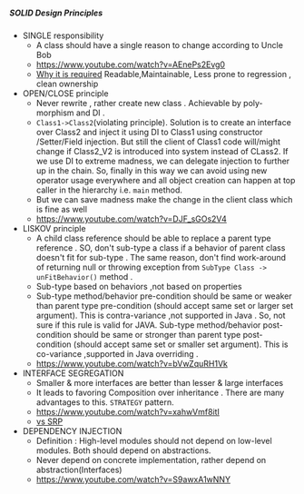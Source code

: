 ##### SOLID Design Principles
- SINGLE responsibility
    - A class should have a single reason to change according to Uncle Bob
    -  https://www.youtube.com/watch?v=AEnePs2Evg0
    -  [Why it is required](https://stackify.com/solid-design-principles/) Readable,Maintainable, Less prone to regression , clean ownership
- OPEN/CLOSE principle
    - Never rewrite , rather create new class . Achievable by poly-morphism and DI .
    - `Class1->Class2`(violating principle). 
    Solution is to create an interface over Class2 and inject it using DI to Class1 using constructor /Setter/Field injection. But still the client of Class1 code will/might change if Class2_V2 is introduced into system instead of CLass2. If we use DI to extreme madness, we can delegate injection to further up in the chain. So, finally in this way we can avoid using new operator usage everywhere and all object creation can happen at top caller in the hierarchy i.e. `main` method.
    - But we can save madness make the change in the client class which is fine as well    
    - https://www.youtube.com/watch?v=DJF_sGOs2V4
- LISKOV principle
    - A child class reference should be able to replace a parent type reference . SO, don't sub-type a class if a behavior of parent class doesn't fit for sub-type . The same reason, don't find work-around of returning null or throwing exception from `SubType Class -> unFitBehavior()` method .
    - Sub-type based on behaviors ,not based on properties
    - Sub-type method/behavior pre-condition should be same or weaker than parent type pre-condition (should accept same set or larger set argument). This is contra-variance ,not supported in Java . So, not sure if this rule is valid for JAVA.
     Sub-type method/behavior post-condition should be same or stronger than parent type post-condition (should accept same set or smaller set argument). This is co-variance ,supported in Java overriding .
     - https://www.youtube.com/watch?v=bVwZquRH1Vk
- INTERFACE SEGREGATION
    - Smaller & more interfaces are better than lesser & large interfaces
    - It leads to favoring Composition over inheritance . There are many advantages to this. `STRATEGY` pattern.
    - https://www.youtube.com/watch?v=xahwVmf8itI
    - [vs SRP](https://stackoverflow.com/a/14388411/2653389)
- DEPENDENCY INJECTION
    - Definition : High-level modules should not depend on low-level modules. Both should depend on abstractions. 
    - Never depend on concrete implementation, rather depend on abstraction(Interfaces)
    - https://www.youtube.com/watch?v=S9awxA1wNNY
